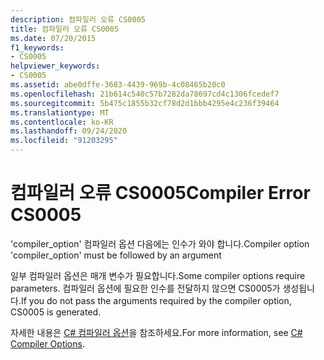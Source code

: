 ```yaml
---
description: 컴파일러 오류 CS0005
title: 컴파일러 오류 CS0005
ms.date: 07/20/2015
f1_keywords:
- CS0005
helpviewer_keywords:
- CS0005
ms.assetid: abe0dffe-3683-4439-969b-4c08465b20c0
ms.openlocfilehash: 21b614c540c57b7282da78697cd4c1306fcedef7
ms.sourcegitcommit: 5b475c1855b32cf78d2d1bbb4295e4c236f39464
ms.translationtype: MT
ms.contentlocale: ko-KR
ms.lasthandoff: 09/24/2020
ms.locfileid: "91203295"
---
```

# <a name="compiler-error-cs0005"></a><span data-ttu-id="f8a5b-103">컴파일러 오류 CS0005</span><span class="sxs-lookup"><span data-stu-id="f8a5b-103">Compiler Error CS0005</span></span>

<span data-ttu-id="f8a5b-104">'compiler_option' 컴파일러 옵션 다음에는 인수가 와야 합니다.</span><span class="sxs-lookup"><span data-stu-id="f8a5b-104">Compiler option 'compiler_option' must be followed by an argument</span></span>  
  
 <span data-ttu-id="f8a5b-105">일부 컴파일러 옵션은 매개 변수가 필요합니다.</span><span class="sxs-lookup"><span data-stu-id="f8a5b-105">Some compiler options require parameters.</span></span> <span data-ttu-id="f8a5b-106">컴파일러 옵션에 필요한 인수를 전달하지 않으면 CS0005가 생성됩니다.</span><span class="sxs-lookup"><span data-stu-id="f8a5b-106">If you do not pass the arguments required by the compiler option, CS0005 is generated.</span></span>  
  
 <span data-ttu-id="f8a5b-107">자세한 내용은 [C# 컴파일러 옵션](../language-reference/compiler-options/index.md)을 참조하세요.</span><span class="sxs-lookup"><span data-stu-id="f8a5b-107">For more information, see [C# Compiler Options](../language-reference/compiler-options/index.md).</span></span>
